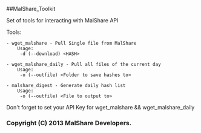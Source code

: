 ##MalShare_Toolkit

Set of tools for interacting with MalShare API

Tools:

	- wget_malshare - Pull Single file from MalShare
		Usage:
		 -d (--download) <HASH>
		 
	- wget_malshare_daily - Pull all files of the current day
		Usage:
		 -o (--outfile) <Folder to save hashes to>
		 
	- malshare_digest - Generate daily hash list
		Usage:
		 -o (--outfile) <File to output to>
		 
Don't forget to set your API Key for wget_malshare && wget_malshare_daily

### Copyright (C) 2013 MalShare Developers.



